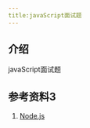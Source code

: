 ```yaml
---
title:javaScript面试题
---
```


## 介绍

javaScript面试题



## 参考资料3

1. [Node.js](https://nodejs.org/dist/latest-v10.x/docs/api/)
